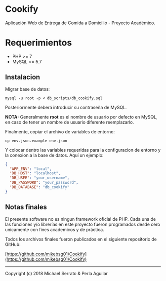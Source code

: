 # Cookify
Aplicación Web de Entrega de Comida a Domicilio - Proyecto Académico.

# Requerimientos
- PHP >= 7
- MySQL >= 5.7

## Instalacion

Migrar base de datos:

    mysql -u root -p < db_scripts/db_cookify.sql
    
 Posteriormente deberá introducir su contraseña de MySQL.
 
**NOTA:** Generalmente **root** es el nombre de usuario por defecto en MySQL, en caso de tener un nombre de usuario diferente reemplazarlo. 

Finalmente, copiar el archivo de variables de entorno:

    cp env.json.example env.json

Y colocar dentro las variables requeridas para la configuracion de entorno y la conexion a la base de datos. Aquí un ejemplo:

```json
{
  "APP_ENV": "local",
  "DB_HOST": "localhost",
  "DB_USER": "your_username",
  "DB_PASSWORD": "your_password",
  "DB_DATABASE": "db_cookify"
}
```

## Notas finales

El presente software no es ningun framework oficial de PHP. Cada una de las funciones y/o librerías en este proyecto fueron programados desde cero unicamente con fines academicos y de práctica.

Todos los archivos finales fueron publicados en el siguiente repositorio de GitHub:

[https://github.com/mikebsg01/Cookify](https://github.com/mikebsg01/Cookify)

---
Copyright (c) 2018 Michael Serrato & Perla Aguilar
